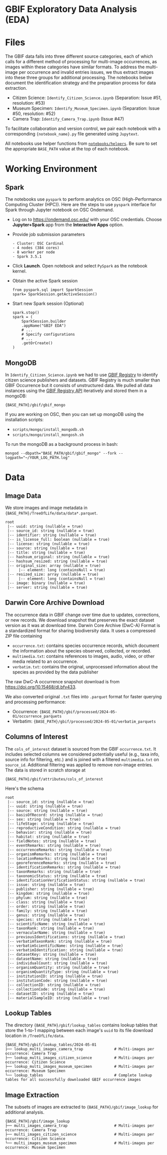 # GBIF Exploratory Data Analysis (EDA)

# Files

The GBIF data falls into three different source categories, each of which calls for a different method of processing for multi-image occurrences, as images within these categories have similar formats.
To address the multi-image per occurrence and invalid entries issues, we thus extract images into these three groups for additional processing. The notebooks below document the identification strategy and the preparation process for data extraction. 
- Citizen Science: `Identify_Citizen_Science.ipynb` (Separation: Issue #51, resolution: #53)
- Museum Specimen: `Identify_Museum_Specimen.ipynb` (Separation: Issue #50, resolution: #52)
- Camera Trap: `Identify_Camera_Trap.ipynb` (Issue #47)

To facilitate collaboration and version control, we pair each notebook with a corresponding `{notebook_name}.py` file generated using `Jupytext`.

All notebooks use helper functions from [`notebooks/helpers`](../helpers).
Be sure to set the appropriate `BASE_PATH` value at the top of each notebook.

# Working Environment

## Spark
The notebooks use `pyspark` to perform analytics on OSC (High-Performance Computing Cluster (HPC)). Here are the steps to use `pyspark` interface for Spark through Jupyter notebook on OSC Ondemand. 

- Log on to https://ondemand.osc.edu/ with your OSC credentials. Choose **Jupyter+Spark** app from the **Interactive Apps** option.

- Provide job submission parameters
    ```
    - Cluster: OSC Cardinal
    - 4 nodes (384 cores)
    - 8 worker per node
    - Spark 3.5.1
    ```
- Click **Launch**. Open notebook and select `PySpark` as the notebook kernel. 

- Obtain the active Spark session

    ```
    from pyspark.sql import SparkSession
    spark= SparkSession.getActiveSession()
    ```
- Start new Spark session (Optional)
    ```
    spark.stop()
    spark = (
        SparkSession.builder
        .appName("GBIF EDA")
        # ...
        # Specify configurations
        # ...
        .getOrCreate()
    )
    ```

## MongoDB
In `Identify_Citizen_Science.ipynb` we had to use [GBIF Registry](https://www.gbif.org/article/5FlXBKbirSiq0ascKYiA8q/gbif-infrastructure-registry) to identify citizen science publishers and datasets. GBIF Registry is much smaller than GBIF Occurrence but it consists of unstructured data. We pulled all data instances using the [GBIF Registry API](https://techdocs.gbif.org/en/openapi/v1/registry#/) iteratively and stored them in a mongoDB:
```
{BASE_PATH}/gbif/gbif_mongo
```
If you are working on OSC, then you can set up mongoDB using the installation scripts:
- `scripts/mongo/install_mongodb.sh` 
- `scripts/mongo/install_mongosh.sh`

To run the mongoDB as a background process in bash:
```
mongod --dbpath="BASE_PATH/gbif/gbif_mongo" --fork --logpath="~/YOUR_LOG_PATH.log"
```

# Data

## Image Data
We store images and image metadata in `{BASE_PATH}/TreeOfLife/data/data*.parquet`. 

```
root
 |-- uuid: string (nullable = true)
 |-- source_id: string (nullable = true)
 |-- identifier: string (nullable = true)
 |-- is_license_full: boolean (nullable = true)
 |-- license: string (nullable = true)
 |-- source: string (nullable = true)
 |-- title: string (nullable = true)
 |-- hashsum_original: string (nullable = true)
 |-- hashsum_resized: string (nullable = true)
 |-- original_size: array (nullable = true)
 |    |-- element: long (containsNull = true)
 |-- resized_size: array (nullable = true)
 |    |-- element: long (containsNull = true)
 |-- image: binary (nullable = true)
 |-- server: string (nullable = true)

```


## Darwin Core Archive Download
The occurrence data in GBIF change over time due to updates, corrections, or new records. We download snapshot that preserves the exact dataset version as it was at download time. Darwin Core Archive (DwC-A) Format is a standardized format for sharing biodiversity data. It uses a compressed ZIP file containing
- `occurrence.txt`: contains species occurrence records, which document the information about the species observed, collected, or recorded.
- `multimedia.txt`: contains references to images, audio, video, or other media related to an occurrence.
- `verbatim.txt`: contains the original, unprocessed information about the species as provided by the data publisher

The raw DwC-A occurrence snapshot download is from https://doi.org/10.15468/dl.bfv433. 

We also converted original `.txt` files into `.parquet` format for faster querying and processing performance:
- Occurrence: `{BASE_PATH}/gbif/processed/2024-05-01/occurrence_parquets`
- Verbatim: `{BASE_PATH}/gbif/processed/2024-05-01/verbatim_parquets`

## Columns of Interest
The `cols_of_interest` dataset is sourced from the GBIF `occurrence.txt`. It includes selected columns we considered potentially useful (e.g., taxa info, source info for filtering, etc.) and is joined with a filtered `multimedia.txt` on `source_id`. Additional filtering was applied to remove non-image entries. The data is stored in scratch storage at 

```
{BASE_PATH}/gbif/attributes/cols_of_interest
```
Here's the schema
```
root
 |-- source_id: string (nullable = true)
 |-- uuid: string (nullable = true)
 |-- source: string (nullable = true)
 |-- basisOfRecord: string (nullable = true)
 |-- sex: string (nullable = true)
 |-- lifeStage: string (nullable = true)
 |-- reproductiveCondition: string (nullable = true)
 |-- behavior: string (nullable = true)
 |-- habitat: string (nullable = true)
 |-- fieldNotes: string (nullable = true)
 |-- eventRemarks: string (nullable = true)
 |-- occurrenceRemarks: string (nullable = true)
 |-- organismRemarks: string (nullable = true)
 |-- locationRemarks: string (nullable = true)
 |-- georeferenceRemarks: string (nullable = true)
 |-- identificationRemarks: string (nullable = true)
 |-- taxonRemarks: string (nullable = true)
 |-- taxonomicStatus: string (nullable = true)
 |-- identificationVerificationStatus: string (nullable = true)
 |-- issue: string (nullable = true)
 |-- publisher: string (nullable = true)
 |-- kingdom: string (nullable = true)
 |-- phylum: string (nullable = true)
 |-- class: string (nullable = true)
 |-- order: string (nullable = true)
 |-- family: string (nullable = true)
 |-- genus: string (nullable = true)
 |-- species: string (nullable = true)
 |-- scientificName: string (nullable = true)
 |-- taxonRank: string (nullable = true)
 |-- vernacularName: string (nullable = true)
 |-- previousIdentifications: string (nullable = true)
 |-- verbatimTaxonRank: string (nullable = true)
 |-- verbatimScientificName: string (nullable = true)
 |-- verbatimIdentification: string (nullable = true)
 |-- datasetKey: string (nullable = true)
 |-- datasetName: string (nullable = true)
 |-- individualCount: string (nullable = true)
 |-- organismQuantity: string (nullable = true)
 |-- organismQuantityType: string (nullable = true)
 |-- institutionID: string (nullable = true)
 |-- institutionCode: string (nullable = true)
 |-- collectionID: string (nullable = true)
 |-- collectionCode: string (nullable = true)
 |-- datasetID: string (nullable = true)
 |-- materialSampleID: string (nullable = true)
```

## Lookup Tables

The directory `{BASE_PATH}/gbif/lookup_tables` contains lookup tables that store the 1-to-1 mapping between each image's `uuid` to its file download location in `/TreeOfLife/data`.

```
{BASE_PATH}/gbif/lookup_tables/2024-05-01
├── lookup_multi_images_camera_trap              # Multi-images per occurrence: Camera Trap
├── lookup_multi_images_citizen_science          # Multi-images per occurrence: Citizen Science
├── lookup_multi_images_museum_specimen          # Multi-images per occurrence: Museum Specimen
└── lookup_tables                                # Complete lookup tables for all successfully downloaded GBIF occurrence images
```

## Image Extraction
The subsets of images are extracted to `{BASE_PATH}/gbif/image_lookup` for additional analysis. 

```
{BASE_PATH}/gbif/image_lookup
├── multi_images_camera_trap                     # Multi-images per occurrence: Camera Trap
├── multi_images_citizen_science                 # Multi-images per occurrence: Citizen Science
└── multi_images_museum_specimen                 # Multi-images per occurrence: Museum Specimen
```
